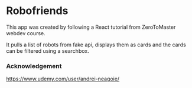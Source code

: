 # Robofriends

This app was created by following a React tutorial from ZeroToMaster webdev course. 

It pulls a list of robots from fake api, displays them as cards and the cards can be filtered using a searchbox.

### Acknowledgement

https://www.udemy.com/user/andrei-neagoie/
